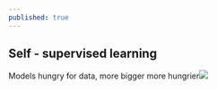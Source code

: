 ```yaml
---
published: true
---
```


## Self - supervised learning

Models hungry for data, more bigger more hungrier![]({{site.baseurl}}/https://images.pexels.com/photos/1564280/nature-milky-way-stars-space-1564280.jpeg?auto=compress&cs=tinysrgb&dpr=2&h=750&w=1260)


